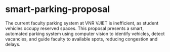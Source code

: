 # smart-parking-proposal
The current faculty parking system at VNR VJIET is inefficient, as student vehicles occupy reserved spaces. This proposal presents a smart, automated parking system using computer vision to identify vehicles, detect vacancies, and guide faculty to available spots, reducing congestion and delays.

